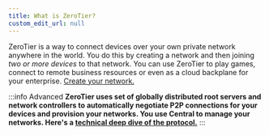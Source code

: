 ```yaml
---
title: What is ZeroTier?
custom_edit_url: null
---
```


ZeroTier is a way to connect devices over your own private network anywhere in the world. You do this by creating a network and then joining *two or more devices* to that network. You can use ZeroTier to play games, connect to remote business resources or even as a cloud backplane for your enterprise. [Create your network.](/start)

:::info Advanced
**ZeroTier uses set of globally distributed root servers and network controllers to automatically negotiate P2P connections for your devices and provision your networks. You use Central to manage your networks. Here's a [technical deep dive of the protocol.](protocol)**
:::